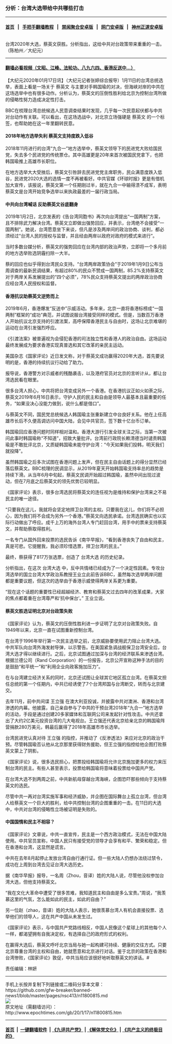 ### 分析：台湾大选带给中共哪些打击
------------------------

#### [首页](https://github.com/gfw-breaker/banned-news1/blob/master/README.md) &nbsp;&nbsp;|&nbsp;&nbsp; [手把手翻墙教程](https://github.com/gfw-breaker/guides/wiki) &nbsp;&nbsp;|&nbsp;&nbsp; [禁闻聚合安卓版](https://github.com/gfw-breaker/bn-android) &nbsp;&nbsp;|&nbsp;&nbsp; [网门安卓版](https://github.com/oGate2/oGate) &nbsp;&nbsp;|&nbsp;&nbsp; [神州正道安卓版](https://github.com/SzzdOgate/update) 



<div><img alt="" class="aligncenter wp-post-image" src="http://i.epochtimes.com/assets/uploads/2020/01/PO_X5717-600x400-2-1.jpg"/>
<div class="red16 caption">
 <p>
  台湾2020年大选，蔡英文获胜。分析指出，这给中共对台政策带来重重的一击。（陈柏州／大纪元）
 </p>
</div>
</div><hr/>

#### [翻墙必看视频（文昭、江峰、法轮功、八九六四、香港反送中...）](https://github.com/gfw-breaker/banned-news1/blob/master/pages/link3.md)

<div><p>
 【大纪元2020年01月17日讯】（大纪元记者张婷综合报导）1月11日的台湾总统选举，表面上看是一场关于
 <ok href="http://www.epochtimes.com/gb/tag/%E8%94%A1%E8%8B%B1%E6%96%87.html">
  蔡英文
 </ok>
 与主要对手韩国瑜的对决，但海峡对岸的中共在这场选举中也有很多动作。分析认为，蔡英文的压倒性胜利给北京为控制台湾所做的侵略性努力造成决定性打击。
</p>
<p>
 BBC在梳理台湾总统候选人民意调查结果时发现，几乎每一次民意起伏都与中共对台动作有关联。可以看出，在这场选战中，对北京立场强硬是
 <ok href="http://www.epochtimes.com/gb/tag/%E8%94%A1%E8%8B%B1%E6%96%87.html">
  蔡英文
 </ok>
 的一个标签，也帮助她在这一年里翻转民意。
</p>
<h4>
 2018年地方选举失利 蔡英文支持度跌入低谷
</h4>
<p>
 2018年11月进行的台湾“九合一”地方选举中，蔡英文领导下的民进党大败给国民党，失去多个民进党的传统票仓。其中高雄更是20年来首次被国民党拿下，也把韩国瑜推上高雄市长职位。
</p>
<p>
 在地方选举大大受挫后，蔡英文引咎辞去民进党党主席职务，民众满意度跌入低谷，民进党2020大选的选情一度不再被看好。中共官媒《环球时报》更是有借机加大宣传，该报说，蔡英文第一个任期刚过半，就在九合一中输得溃不成军，表明蔡英文是台湾开始竞争选举以来执政最差的一届行政当局。
</p>
<h4>
 中共向台湾喊话 反助蔡英文谷底翻身
</h4>
<p>
 2019年1月2日，北京发表的《告台湾同胞书》再次向台湾提出“一国两制”方案，且不排除武力解决台湾。蔡英文立即做出强势回应，并表示，台湾绝不会接受“一国两制”。她说，台湾愿意坐下来谈，但凡是涉及两岸间的政治协商、谈判，都必须经过“台湾人民的授权与监督，并且经由两岸以政府对政府的模式来进行”。
</p>
<p>
 当时多数台媒分析，蔡英文的强势回应在台湾内部的政治声势，立即将一个多月前的地方选举败选阴霾扫除一大半。
</p>
<p>
 蔡的回应也似乎得到台湾民众支持。“台湾两岸政策协会”于2019年1月9日公布当周调查的最新民调结果，有超过80%的民众不赞成一国两制，85.2%支持蔡英文对于两岸关系发展提出的“四个必须”，78%民众支持蔡英文提出的两岸政治协商应经台湾人民授权和监督。
</p>
<h4>
 香港抗议助蔡英文逆势而上
</h4>
<p>
 2019年6月，香港爆发“反送中”示威活动。多年来，北京一直将香港标榜成“一国两制”框架的“成功”典范，并试图说服台湾接受同样的模式。但是，当数百万香港人开始抗议北京支持的引渡法案，高呼保障香港民主与自由时，这场让北京难堪的运动在台湾引发强烈呼应。
</p>
<p>
 《引渡法案》被普遍视为会侵犯香港的司法独立性和香港人的政治自由。这场运动最终发展成为要求香港实现真普选和其它改革的亲民主运动。
</p>
<p>
 美国杂志《国家评论》近日发文称，对于蔡英文成功赢得2020年大选，首先要说明的是，香港的持续抗议行动给了助力。
</p>
<p>
 报导说，香港警方对示威者的残酷袭击，以及港府官员对北京的言听计从，都让台湾选民看在眼里。
</p>
<p>
 很多台湾人担心，中共将把台湾变成另外一个香港。在香港抗议正如火如荼之际，蔡英文2019年6月16日表示，守护人民的民主和自由是领导人最基本且最重要的任务，“如果没决心没能力做到，说什么都是借口”。
</p>
<p>
 与蔡英文不同，国民党总统候选人韩国瑜主张重新建立中台良好关系。他在上任高雄市长后不久便高调访问中国大陆，会见中共官员，签下数十亿台币订单。
</p>
<p>
 韩国瑜回应香港问题时同样相对温和。香港大游行引发全球关注之际，当第一次被问此事时韩国瑜称“不知道”，招致大量批评。台湾前行政院长赖清德当时谴责韩国瑜是不敢批评北京，又质疑韩国瑜未能守护台湾：“今天如果我们投韩，明天我们就投降”。
</p>
<p>
 虽然韩国瑜之后多次试图在香港问题上发声，但在民主自由话题上的得分显然已经落后蔡英文。BBC梳理的民调显示，从2019年夏天开始韩国瑜支持率总的趋势是持续下滑。从当年6月中旬起，蔡英文民调开始超过韩国瑜，虽然中间出现过波动，但在7月底之后蔡英文的领先优势已较明显。
</p>
<p>
 《国家评论》表示，很多台湾选民将蔡英文的连任视为是维持和保护台湾来之不易民主的唯一途径。
</p>
<p>
 “只要我在这儿，我就将会坚定地捍卫台湾的主权。只要我在这儿，你们将不必担心，因为我们将不会成为另外一个香港。”蔡英文向选民承诺。台湾选民确实也以实际行动做出了呼应。成千上万的海外台湾人专门赶回台湾，用手中的票来支持蔡英文，并帮助蔡取得胜利。
</p>
<p>
 一名专门从国外回来投票的选民告诉《南华早报》，“看到香港丧失了自由和民主，真是可悲。它提醒我，我必须珍惜选票，捍卫台湾的民主。”
</p>
<p>
 最终，蔡获得了817万张选票，创造了
 <ok href="http://www.epochtimes.com/gb/tag/%E5%8F%B0%E6%B9%BE%E5%A4%A7%E9%80%89.html">
  台湾大选
 </ok>
 的历史纪录。
</p>
<p>
 分析指出，在这次
 <ok href="http://www.epochtimes.com/gb/tag/%E5%8F%B0%E6%B9%BE%E5%A4%A7%E9%80%89.html">
  台湾大选
 </ok>
 中，反中共情绪已经成为了一个决定性因素。专攻台湾选举的国立台湾大学政治系教授王业立此前告诉BBC，虽然每次选举两岸问题都是重要议题，但这次的选举由于香港示威使得两岸关系更为重要。
</p>
<p>
 “现在这个话题的重要性已经超越经济、教育和蔡英文过去四年的改革成果，大家的焦点都着重在台湾尊严和‘抗中保台’。” 王业立说。
</p>
<h4>
 蔡英文胜选证明北京对台政策失败
</h4>
<p>
 《国家评论》认为，蔡英文的压倒性胜利进一步证明了北京对台政策失败。自1949年以来，北京一直在试图重新控制台湾。
</p>
<p>
 在台湾于1996年举行第一次民主选举之前，北京威胁要使用武力阻止台湾大选。 中共军队向台湾外海发射导弹，以示警告。在美国紧急调战舰保卫台湾安全后，台湾大选才得以继续进行。之后，北京试图通过加深与台湾的经济联系来渗透台湾。根据兰德公司（Rand Corporation）的一份报告，北京公开宣称这种手法的目的是鼓励“和平统一”和“利用企业向政客施加压力”。
</p>
<p>
 在与台湾建立经济关系的同时，北京还试图让全球其它地区孤立台湾。在蔡英文担任总统的第一个任期内，中共已经诱使了7个台湾邦国与台湾断交，转而与北京建交。
</p>
<p>
 去年11月，前中共间谍
 <ok href="http://www.epochtimes.com/gb/tag/%E7%8E%8B%E7%AB%8B%E5%BC%BA.html">
  王立强
 </ok>
 在澳大利亚投诚，并披露中共对澳洲、香港和台湾渗透的内幕。他披露，自己亲自参与了中共的干预台湾2018年“九合一”地方选举的活动，手段是通过创建20多家媒体和互联网公司来发起针对性攻击。中共还拿出了大约2亿美元投资台湾的几大电视台。王立强还代表北京给亲北京的韩国瑜阵营捐款280万美元，韩最后赢得了2018年高雄市市长选举。
</p>
<p>
 台湾民进党认真对待
 <ok href="http://www.epochtimes.com/gb/tag/%E7%8E%8B%E7%AB%8B%E5%BC%BA.html">
  王立强
 </ok>
 的指控，并推动了《反渗透法》来应对北京的政治干预。尽管韩国瑜否认他从北京那里获得财务援助，但王立强的指控给他企图打败蔡英文蒙上了阴影。
</p>
<p>
 《国家评论》说，很多选民担心，把票投给韩国瑜将允许北京施加更多的权力来压制台湾的民主。有些人甚至表示，投票给韩国瑜将意味着投票给中国共产党。
</p>
<p>
 在台湾大选不到两周之前，中共新航母穿越台湾海峡，企图恐吓那些倾向于支持蔡英文的选民。
</p>
<p>
 尽管中共一再对台湾实施军事和经济威胁，并企图在国际舞台上孤立台湾，但台湾人给蔡英文一个巨大的胜利，给中共控制台湾的企图重重的一击。在11日的大选中，中共对台湾的侵略性立场被证明是失败的。
</p>
<h4>
 中国国情和民主不相容？
</h4>
<p>
 《国家评论》文章说，中共一直宣传，民主是一个西方政治模式，无法在中国大陆使用。中共官员宣称，中国人民只有接受党的领导才会享有和平、繁荣和稳定。但在香港和台湾，这显然是谎言。
</p>
<p>
 中共在去年8月起停止发放台湾自由行通行证。但一些大陆人仍想办法绕过禁令，成功在上周到台湾去见证台湾大选历史。
</p>
<p>
 据《南华早报》报导，一名周（Zhou，音译）姓的大陆人说，尽管他没权参加台湾大选，但他支持蔡英文。
</p>
<p>
 “我在文化大革命中遭受了很多苦难，我知道民主和自由是多么宝贵。”周说，“我羡慕这里的气氛，怎么能如此的民主，如此的自由？”
</p>
<p>
 另一位赵（zhao，音译）姓的大陆人表示，她很羡慕台湾人有机会直接投票、选举他们的领导人，这在共产中国从未发生过。
</p>
<p>
 《国家评论》表示，与中国共产党路线相反，中国人民像这个星球上的其他每个人一样，都渴望拥有自我决定权，有选择自己的政府形式的权利。
</p>
<p>
 在赢得大选后，蔡英文呼吁北京当局与她一起构建可持续、健康的交往方式。只要北京尊重台湾的主权和自由，她就愿意和北京进行对话。鉴于北京的政策在香港和台湾惨败，《国家评论》敦促，中共当局应该很好地听取蔡英文的讲话。#
</p>
<p>
 责任编辑：林妍
</p>
</div>
<hr/>
手机上长按并复制下列链接或二维码分享本文章：<br/>
https://github.com/gfw-breaker/banned-news1/blob/master/pages/nsc413/n11800815.md <br/>
<a href='https://github.com/gfw-breaker/banned-news1/blob/master/pages/nsc413/n11800815.md'><img src='https://github.com/gfw-breaker/banned-news1/blob/master/pages/nsc413/n11800815.md.png'/></a> <br/>
原文地址（需翻墙访问）：http://www.epochtimes.com/gb/20/1/17/n11800815.htm


------------------------
#### [首页](https://github.com/gfw-breaker/banned-news1/blob/master/README.md) &nbsp;|&nbsp; [一键翻墙软件](https://github.com/gfw-breaker/nogfw/blob/master/README.md) &nbsp;| [《九评共产党》](https://github.com/gfw-breaker/9ping.md/blob/master/README.md#九评之一评共产党是什么) | [《解体党文化》](https://github.com/gfw-breaker/jtdwh.md/blob/master/README.md) | [《共产主义的终极目的》](https://github.com/gfw-breaker/gczydzjmd.md/blob/master/README.md)


<img src='http://gfw-breaker.win/banned-news/pages/nsc413/n11800815.md' width='0px' height='0px'/>